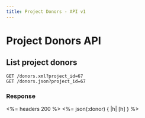 ```yaml
---
title: Project Donors - API v1
---
```


# Project Donors API

## List project donors

    GET /donors.xml?project_id=67
    GET /donors.json?project_id=67
    
### Response
    
<%= headers 200 %>
<%= json(:donor) { |h| [h] } %>